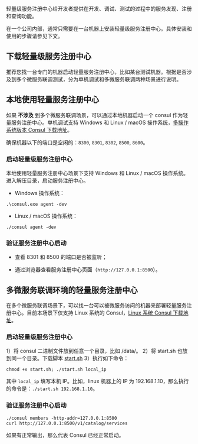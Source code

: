 轻量级服务注册中心给开发者提供在开发、调试、测试的过程中的服务发现、注册和查询功能。

在一个公司内部，通常只需要在一台机器上安装轻量级服务注册中心。具体安装和使用的步骤请参见下文。

## 下载轻量级服务注册中心

推荐您找一台专门的机器启动轻量服务注册中心，比如某台测试机器。根据是否涉及到多个微服务联调测试，分为单机调试和多微服务联调两种场景进行说明。

## 本地使用轻量服务注册中心

如果 **不涉及** 到多个微服务联调场景，可以通过本地机器启动一个 consul 作为轻量服务注册中心。单机调试支持 Windows 和 Linux / macOS 操作系统，[多操作系统版本 Consul 下载地址](https://www.consul.io/downloads.html)。

确保机器以下的端口是空闲的：`8300`, `8301`, `8302`, `8500`, `8600`。 

### 启动轻量级服务注册中心

本地使用轻量服务注册中心场景下支持 Windows 和 Linux / macOS 操作系统。
进入解压目录，启动服务注册中心。

- Windows 操作系统：

```
.\consul.exe agent -dev
```

- Linux / macOS 操作系统： 

```
./consul agent -dev
```

### 验证服务注册中心启动

- 查看 8301 和 8500 的端口是否被监听；

- 通过浏览器查看服务注册中心页面（`http://127.0.0.1:8500`）。


## 多微服务联调环境的轻量服务注册中心

在多个微服务联调场景下，可以找一台可以被微服务访问的机器来部署轻量服务注册中心。目前本场景下仅支持 Linux 系统的 Consul，[Linux 系统 Consul 下载地址](https://releases.hashicorp.com/consul/1.0.0/)。

### 启动轻量级服务注册中心

1）将 consul 二进制文件放到任意一个目录，比如 /data/。
2）将 start.sh 也放到同一个目录。下载脚本 [start.sh](https://main.qcloudimg.com/raw/6d24d47c93b173f962bd874ea598c68b.zip)
3）执行如下命令：

```
chmod +x start.sh; ./start.sh local_ip
```

其中 `local_ip` 填写本机 IP。比如，linux 机器上的 IP 为 192.168.1.10，那么执行的命令是：`./start.sh 192.168.1.10`。

### 验证服务注册中心启动

```
./consul members -http-addr=127.0.0.1:8500
curl http://127.0.0.1:8500/v1/catalog/services
```
如果有正常输出，那么代表 Consul 已经正常启动。

